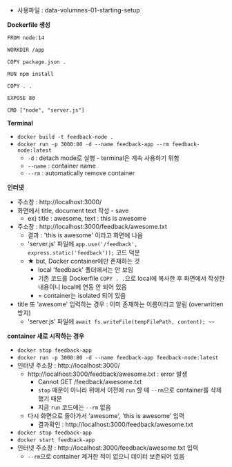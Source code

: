 - 사용파일 : data-volumnes-01-starting-setup

<b>Dockerfile 생성</b>
```
FROM node:14

WORKDIR /app

COPY package.json .

RUN npm install

COPY . .

EXPOSE 80

CMD ["node", "server.js"]
```

<b>Terminal</b>
- `docker build -t feedback-node .`
- `docker run -p 3000:80 -d --name feedback-app --rm feedback-node:latest`
  - `-d` : detach mode로 실행 - terminal은 계속 사용하기 위함
  - `--name` : container name
  - `--rm` : automatically remove container

<b>인터넷</b>
- 주소창 : http://localhost:3000/
- 화면에서 title, document text 작성 - save
  - ex) title : awesome, text : this is awesome
- 주소창 : http://localhost:3000/feedback/awesome.txt
  - 결과 : 'this is awesome' 이라고 화면에 나옴
  - 'server.js' 파일에 `app.use('/feedback', express.static('feedback'));` 코드 덕분
  - ★ but, Docker container에만 존재하는 것
    - local 'feedback' 폴더에서는 안 보임
    - 기존 코드를 Dockerfile `COPY . .`으로 local에 복사한 후 화면에서 작성한 내용이니 local에 연동 안 되어 있음
    - = container는 isolated 되어 있음
- title 또 'awesome' 입력하는 경우 : 이미 존재하는 이름이라고 알림 (overwritten 방지)
  - 'server.js' 파일에 `await fs.writeFile(tempFilePath, content); ~~` 

<b>container 새로 시작하는 경우</b>
- `docker stop feedback-app`
- `docker run -p 3000:80 -d --name feedback-app feedback-node:latest`
- 인터넷 주소창 : http://localhost:3000/
  - http://localhost:3000/feedback/awesome.txt : error 발생
    - Cannot GET /feedback/awesome.txt
    - `stop` 때문이 아니라 위에서 이전에 `run` 할 때 `--rm`으로 container를 삭제했기 때문
    - 지금 `run` 코드에는 `--rm` 없음
  - 다시 화면으로 돌아가서 'awesome', 'this is awesome' 입력
    - 결과확인 : http://localhost:3000/feedback/awesome.txt
- `docker stop feedback-app`
- `docker start feedback-app`
- 인터넷 주소창 : http://localhost:3000/feedback/awesome.txt 입력
  - `--rm`으로 container 제거한 적이 없으니 데이터 보존되어 있음

